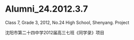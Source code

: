 # Alumni_24.2012.3.7

Class 7, Grade 3, 2012, No.24 High School, Shenyang.
Project <Alumni Book>
  
沈阳市第二十四中学2012届高三七班《同学录》项目
